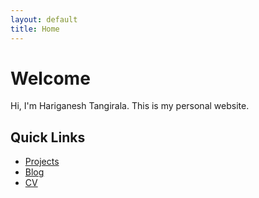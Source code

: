 ```yaml
---
layout: default
title: Home
---
```


# Welcome
Hi, I'm Hariganesh Tangirala. This is my personal website.

## Quick Links
- [Projects](/projects/)
- [Blog](/blog/)
- [CV](https://drive.google.com/file/d/1d6lKtPy-cd1OhS_BeaMKqAjuw0RzObWw/view?usp=sharing)
